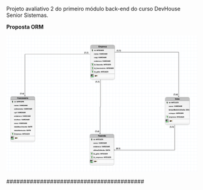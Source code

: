 Projeto avaliativo 2 do primeiro módulo back-end do curso DevHouse Senior Sistemas.

**Proposta ORM**

![ORM.png](https://raw.githubusercontent.com/Edu2805/-Modulo-1-Projeto_Avaliativo-_2/main/images/ORM.png)

#########################################


